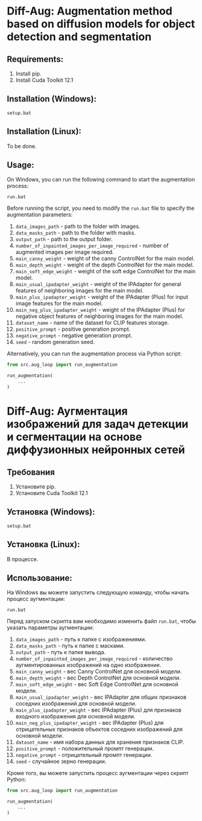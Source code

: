 # Diff-Aug: Augmentation method based on diffusion models for object detection and segmentation

## Requirements:

1. Install pip.
2. Install Cuda Toolkit 12.1

## Installation (Windows):

```
setup.bat
```

## Installation (Linux):

To be done.

## Usage:

On Windows, you can run the following command to start the augmentation process:

```
run.bat
```

Before running the script, you need to modify the `run.bat` file to specify the augmentation parameters:
1. `data_images_path` - path to the folder with images.
2. `data_masks_path` - path to the folder with masks.
3. `output_path` - path to the output folder.
4. `number_of_inpainted_images_per_image_required` - number of augmented images per image required.
5. `main_canny_weight` - weight of the canny ControlNet for the main model.
6. `main_depth_weight` - weight of the depth ControlNet for the main model.
7. `main_soft_edge_weight` - weight of the soft edge ControlNet for the main model.
8. `main_usual_ipadapter_weight` - weight of the IPAdapter for general features of neighboring images for the main model.
9. `main_plus_ipadapter_weight` - weight of the IPAdapter (Plus) for input image features for the main model.
10. `main_neg_plus_ipadapter_weight` - weight of the IPAdapter (Plus) for negative object features of neighboring images for the main model.
11. `dataset_name` - name of the dataset for CLIP features storage.
12. `positive_prompt` - positive generation prompt.
13. `negative_prompt` - negative generation prompt.
14. `seed` - random generation seed.

Alternatively, you can run the augmentation process via Python script:

```python
from src.aug_loop import run_augmentation

run_augmentation(
    ...
)
```

# Diff-Aug: 	Аугментация изображений для задач детекции и сегментации на основе диффузионных нейронных сетей

## Требования

1. Установите pip.
2. Установите Cuda Toolkit 12.1

## Установка (Windows):

```
setup.bat
```

## Установка (Linux):

В процессе.

## Использование:   

На Windows вы можете запустить следующую команду, чтобы начать процесс аугментации:

```
run.bat
```

Перед запуском скрипта вам необходимо изменить файл `run.bat`, чтобы указать параметры аугментации:
1. `data_images_path` - путь к папке с изображениями.
2. `data_masks_path` - путь к папке с масками.
3. `output_path` - путь к папке вывода.
4. `number_of_inpainted_images_per_image_required` - количество аугментированных изображений на одно изображение.
5. `main_canny_weight` - вес Canny ControlNet для основной модели.
6. `main_depth_weight` - вес Depth ControlNet для основной модели.
7. `main_soft_edge_weight` - вес Soft Edge ControlNet для основной модели.
8. `main_usual_ipadapter_weight` - вес IPAdapter для общих признаков соседних изображений для основной модели.
9. `main_plus_ipadapter_weight` - вес IPAdapter (Plus) для признаков входного изображения для основной модели.
10. `main_neg_plus_ipadapter_weight` - вес IPAdapter (Plus) для отрицательных признаков объектов соседних изображений для основной модели.
11. `dataset_name` - имя набора данных для хранения признаков CLIP.
12. `positive_prompt` - положительный промпт генерации.
13. `negative_prompt` - отрицательный промпт генерации.
14. `seed` - случайное зерно генерации.

Кроме того, вы можете запустить процесс аугментации через скрипт Python:

```python
from src.aug_loop import run_augmentation

run_augmentation(
    ...
)
```

